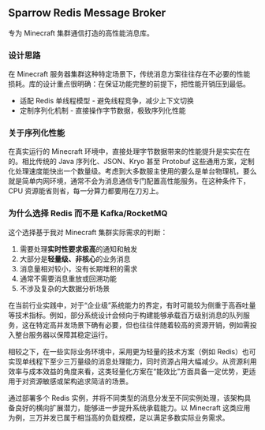 ## Sparrow Redis Message Broker

专为 Minecraft 集群通信打造的高性能消息库。

### 设计思路

在 Minecraft 服务器集群这种特定场景下，传统消息方案往往存在不必要的性能损耗。库的设计重点很明确：在保证功能完整的前提下，把性能开销压到最低。

- 适配 Redis 单线程模型 - 避免线程竞争，减少上下文切换
- 定制序列化机制 - 直接操作字节数据，极致序列化性能

### 关于序列化性能
在真实运行的 Minecraft 环境中，直接处理字节数据带来的性能提升是实实在在的。相比传统的 Java 序列化、JSON、Kryo 甚至 Protobuf 这些通用方案，定制化处理速度能快出一个数量级。考虑到大多数服主使用的要么是单台物理机，要么就是简单内网环境，通常不会为消息通信专门配置高性能服务。在这种条件下，CPU 资源能省则省，每一分算力都要用在刀刃上。

### 为什么选择 Redis 而不是 Kafka/RocketMQ
这个选择基于我对 Minecraft 集群实际需求的判断：
1. 需要处理**实时性要求极高**的通知和触发
2. 大部分是**轻量级、非核心**的业务消息
3. 消息量相对较小，没有长期堆积的需求
4. 通常不需要消息重放或回溯功能
5. 不涉及复杂的大数据分析场景

在当前行业实践中，对于“企业级”系统能力的界定，有时可能较为侧重于高吞吐量等技术指标。例如，部分系统设计会倾向于构建能够承载百万级别消息的队列服务，这在特定高并发场景下确有必要，但也往往伴随着较高的资源开销，例如需投入整台服务器以保障其稳定运行。

相较之下，在一些实际业务环境中，采用更为轻量的技术方案（例如 Redis）也可实现单线程下至少三万量级的消息处理能力，同时资源占用大幅减少。从资源利用效率与成本效益的角度来看，这类轻量化方案在“能效比”方面具备一定优势，更适用于对资源敏感或架构追求简洁的场景。

通过部署多个 Redis 实例，并将不同类型的消息分发至不同实例处理，该架构具备良好的横向扩展潜力，能够进一步提升系统承载能力。以 Minecraft 这类应用为例，三万并发已属于相当高的负载规模，足以满足多数实际业务需求。